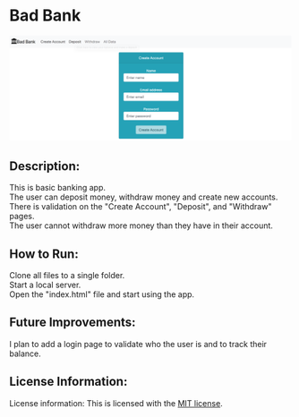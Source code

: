 # Bad Bank

<img src=./BadBank.png>

## Description:
<p> This is basic banking app. <br> The user can deposit money, withdraw money and create new accounts. <br> There is validation on the "Create Account", "Deposit", and "Withdraw" pages. <br>The user cannot withdraw more money than they have in their account. </p>

## How to Run:
<p> Clone all files to a single folder. <br> Start a local server. </br> Open the "index.html" file and start using the app.</p>

## Future Improvements:
<p> I plan to add a login page to validate who the user is and to track their balance. </p>

## License Information:
License information: This is licensed with the [MIT license](https://github.com/khallockguede/BadBank/blob/main/LICENSE). 

